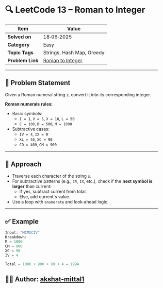 # 🔍 LeetCode 13 – Roman to Integer

| Item | Value |
|------|-------|
| **Solved on** | 18‑06‑2025 |
| **Category** | Easy |
| **Topic Tags** | Strings, Hash Map, Greedy |
| **Problem Link** | [Roman to Integer](https://leetcode.com/problems/roman-to-integer/) |

---

## 📄 Problem Statement

Given a Roman numeral string `s`, convert it into its corresponding integer.

**Roman numerals rules:**

- Basic symbols:
  - `I = 1`, `V = 5`, `X = 10`, `L = 50`
  - `C = 100`, `D = 500`, `M = 1000`
- Subtractive cases:
  - `IV = 4`, `IX = 9`
  - `XL = 40`, `XC = 90`
  - `CD = 400`, `CM = 900`

---

## 🧠 Approach

- Traverse each character of the string `s`.
- For subtractive patterns (e.g., `IV`, `IX`, etc.), check if the **next symbol is larger** than current:
  - If yes, subtract current from total.
  - Else, add current's value.
- Use a loop with `enumerate` and look-ahead logic.

---

## ✅ Example

```python
Input: "MCMXCIV"
Breakdown: 
M = 1000  
CM = 900  
XC = 90  
IV = 4  

Total = 1000 + 900 + 90 + 4 = 1994
```
## 👨‍💻 Author: [akshat-mittal1](https://github.com/akshat-mittal1)
